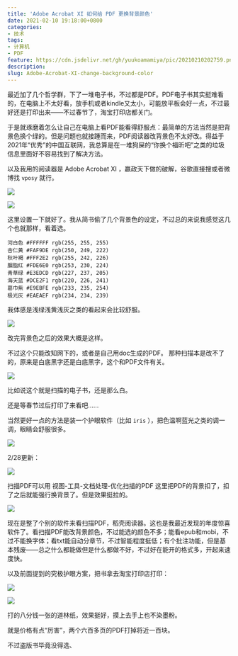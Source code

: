 ```yaml
---
title: 'Adobe Acrobat XI 如何给 PDF 更换背景颜色'
date: 2021-02-10 19:18:00+0800
categories:
- 技术
tags:
- 计算机
- PDF
feature: https://cdn.jsdelivr.net/gh/yuukoamamiya/pic/20210210202759.png
description: 
slug: Adobe-Acrobat-XI-change-background-color 
---
```


最近加了几个哲学群，下了一堆电子书，不过都是PDF。PDF电子书其实挺难看的，在电脑上不太好看，放手机或者kindle又太小，可能放平板会好一点，不过最好还是打印出来——不过春节了，淘宝打印店都关门。

于是就琢磨着怎么让自己在电脑上看PDF能看得舒服点：最简单的方法当然是把背景色换个绿的。但是问题也就接踵而来，PDF阅读器改背景色不太好改。得益于2021年“优秀”的中国互联网，我总算是在一堆狗屎的“你换个福昕吧”之类的垃圾信息里面好不容易找到了解决方法。

以及我用的阅读器是 Adobe Acrobat XI ，嬴政天下做的破解，谷歌直接搜或者微博找 `vposy` 就行。

![](https://cdn.jsdelivr.net/gh/yuukoamamiya/pic/20210210193445.png)

![](https://cdn.jsdelivr.net/gh/yuukoamamiya/pic/20210210193451.png)

这里设置一下就好了。我从简书偷了几个背景色的设定，不过总的来说我感觉这几个也就那样，看着选。

```
河白色 #FFFFFF rgb(255, 255, 255)  
杏仁黄 #FAF9DE rgb(250, 249, 222)
秋叶褐 #FFF2E2 rgb(255, 242, 226)
胭脂红 #FDE6E0 rgb(253, 230, 224)
青草绿 #E3EDCD rgb(227, 237, 205)
海天蓝 #DCE2F1 rgb(220, 226, 241)
葛巾紫 #E9EBFE rgb(233, 235, 254)
极光灰 #EAEAEF rgb(234, 234, 239)
```

我体感是浅绿浅黄浅灰之类的看起来会比较舒服。

![](https://cdn.jsdelivr.net/gh/yuukoamamiya/pic/20210210200458.png)

改完背景色之后的效果大概是这样。

不过这个只能改知网下的，或者是自己用doc生成的PDF。 那种扫描本是改不了的，原来是白底黑字还是白底黑字，这个和PDF文件有关。

![](https://cdn.jsdelivr.net/gh/yuukoamamiya/pic/20210210200843.png)

比如说这个就是扫描的电子书，还是那么白。

还是等春节过后打印了来看吧……

当然更好一点的方法是装一个护眼软件（比如 `iris` ），把色温啊蓝光之类的调一调，眼睛会舒服很多。

![](https://cdn.jsdelivr.net/gh/yuukoamamiya/pic/20210210201101.png)

2/28更新：

![](https://cdn.jsdelivr.net/gh/yuukoamamiya/pic/20210228222402.png)

扫描PDF可以用 视图-工具-文档处理-优化扫描的PDF 这里把PDF的背景扣了，扣了之后就能强行换背景了。但是效果挺拉的。

![](https://cdn.jsdelivr.net/gh/yuukoamamiya/pic/20210218214645.png)

现在是整了个别的软件来看扫描PDF，稻壳阅读器。这也是我最近发现的年度惊喜软件了。看扫描PDF能改背景颜色，不过能选的颜色不多；能看epub和mobi，不过不能换字体；看txt能自动分章节，不过智能程度挺低；有个批注功能，但是基本残废——总之什么都能做但是什么都做不好，不过好在能开的格式多，开起来速度快。

以及前面提到的究极护眼方案，把书拿去淘宝打印店打印：

![](https://cdn.jsdelivr.net/gh/yuukoamamiya/pic/20210228223222.jpg)

![](https://cdn.jsdelivr.net/gh/yuukoamamiya/pic/20210228223154.jpg)

打的八分钱一张的道林纸，效果挺好，摸上去手上也不染墨粉。

就是价格有点“厉害”，两个六百多页的PDF打掉将近一百块。

不过盗版书毕竟没得选、